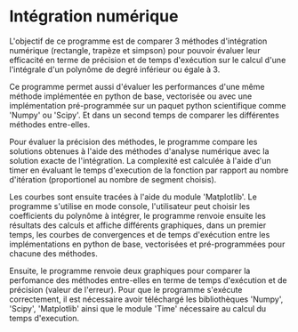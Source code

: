 # Intégration numérique

L'objectif de ce programme est de comparer 3 méthodes d'intégration numérique (rectangle, trapèze et simpson) pour pouvoir évaluer leur efficacité en terme de précision et de temps d'exécution sur le calcul d'une l'intégrale d'un polynôme de degré inférieur ou égale à 3. 

Ce programme permet aussi d'évaluer les performances d'une même méthode implémentée en python de base, vectorisée ou avec une implémentation pré-programmée sur un paquet python scientifique comme 'Numpy' ou 'Scipy'. Et dans un second temps de comparer les différentes méthodes entre-elles. 

Pour évaluer la précision des méthodes, le programme compare les solutions obtenues à l'aide des méthodes d'analyse numérique avec la solution exacte de l'intégration. La complexité est calculée à l'aide d'un timer en évaluant le temps d'execution de la fonction par rapport au nombre d'itération (proportionel au nombre de segment choisis). 

Les courbes sont ensuite tracées à l'aide du module 'Matplotlib'. Le programme s'utilise en mode console, l'utilisateur peut choisir les coefficients du polynôme à intégrer, le programme renvoie ensuite les résultats des calculs et affiche différents graphiques, dans un premier temps, les courbes de convergences et de temps d'exécution entre les implémentations en python de base, vectorisées et pré-programmées pour chacune des méthodes. 

Ensuite, le programme renvoie deux graphiques pour comparer la perfomance des méthodes entre-elles en terme de temps d'exécution et de précision (valeur de l'erreur). Pour que le programme s'exécute correctement, il est nécessaire avoir téléchargé les bibliothèques 'Numpy', 'Scipy', 'Matplotlib' ainsi que le module 'Time' nécessaire au calcul du temps d'execution.